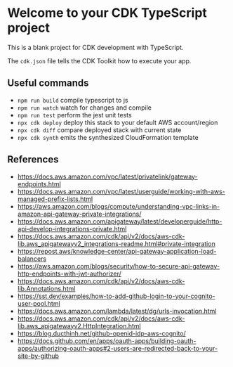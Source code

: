 # Welcome to your CDK TypeScript project

This is a blank project for CDK development with TypeScript.

The `cdk.json` file tells the CDK Toolkit how to execute your app.

## Useful commands

* `npm run build`   compile typescript to js
* `npm run watch`   watch for changes and compile
* `npm run test`    perform the jest unit tests
* `npx cdk deploy`  deploy this stack to your default AWS account/region
* `npx cdk diff`    compare deployed stack with current state
* `npx cdk synth`   emits the synthesized CloudFormation template

## References

* <https://docs.aws.amazon.com/vpc/latest/privatelink/gateway-endpoints.html>
* <https://docs.aws.amazon.com/vpc/latest/userguide/working-with-aws-managed-prefix-lists.html>
* <https://aws.amazon.com/blogs/compute/understanding-vpc-links-in-amazon-api-gateway-private-integrations/>
* <https://docs.aws.amazon.com/apigateway/latest/developerguide/http-api-develop-integrations-private.html>
* <https://docs.aws.amazon.com/cdk/api/v2/docs/aws-cdk-lib.aws_apigatewayv2_integrations-readme.html#private-integration>
* <https://repost.aws/knowledge-center/api-gateway-application-load-balancers>
* <https://aws.amazon.com/blogs/security/how-to-secure-api-gateway-http-endpoints-with-jwt-authorizer/>
* <https://docs.aws.amazon.com/cdk/api/v2/docs/aws-cdk-lib.Annotations.html>
* <https://sst.dev/examples/how-to-add-github-login-to-your-cognito-user-pool.html>
* <https://docs.aws.amazon.com/lambda/latest/dg/urls-invocation.html>
* <https://docs.aws.amazon.com/cdk/api/v2/docs/aws-cdk-lib.aws_apigatewayv2.HttpIntegration.html>
* <https://blog.ducthinh.net/github-openid-idp-aws-cognito/>
* <https://docs.github.com/en/apps/oauth-apps/building-oauth-apps/authorizing-oauth-apps#2-users-are-redirected-back-to-your-site-by-github>

